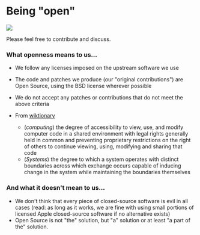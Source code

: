 Being "open"
============

![](https://raw.github.com/wiki/PureDarwin/PureDarwin/images/comeinwereopensmall.jpg)

Please feel free to contribute and discuss.

### What openness means to us...

-   We follow any licenses imposed on the upstream software we use
-   The code and patches we produce (our "original contributions") are Open Source, using the BSD license wherever possible
-   We do not accept any patches or contributions that do not meet the above criteria
-   From [wiktionary](http://en.wiktionary.org/wiki/openness)
    
    -   (*computing*) the degree of accessibility to view, use, and modify computer code in a shared environment with legal rights generally held in common and preventing proprietary restrictions on the right of others to continue viewing, using, modifying and sharing that code
    -   (*Systems*) the degree to which a system operates with distinct boundaries across which exchange occurs capable of inducing change in the system while maintaining the boundaries themselves

### And what it doesn't mean to us...

-   We don't think that every piece of closed-source software is evil in all cases
    (read: as long as it works, we are fine with using small portions of licensed Apple closed-source software if no alternative exists)
-   Open Source is not "the" solution, but "a" solution or at least "a part of the" solution.
